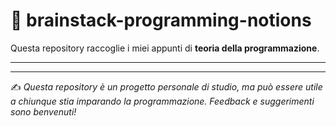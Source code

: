 # 🧠 brainstack-programming-notions

Questa repository raccoglie i miei appunti di **teoria della programmazione**.  

---

---

✍️ *Questa repository è un progetto personale di studio, ma può essere utile a chiunque stia imparando la programmazione. Feedback e suggerimenti sono benvenuti!*  
